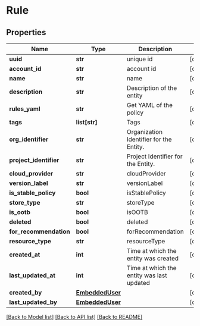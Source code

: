 # Rule

## Properties
Name | Type | Description | Notes
------------ | ------------- | ------------- | -------------
**uuid** | **str** | unique id | [optional] 
**account_id** | **str** | account id | [optional] 
**name** | **str** | name | [optional] 
**description** | **str** | Description of the entity | [optional] 
**rules_yaml** | **str** | Get YAML of the policy | [optional] 
**tags** | **list[str]** | Tags | [optional] 
**org_identifier** | **str** | Organization Identifier for the Entity. | [optional] 
**project_identifier** | **str** | Project Identifier for the Entity. | [optional] 
**cloud_provider** | **str** | cloudProvider | [optional] 
**version_label** | **str** | versionLabel | [optional] 
**is_stable_policy** | **bool** | isStablePolicy | [optional] 
**store_type** | **str** | storeType | [optional] 
**is_ootb** | **bool** | isOOTB | [optional] 
**deleted** | **bool** | deleted | [optional] 
**for_recommendation** | **bool** | forRecommendation | [optional] 
**resource_type** | **str** | resourceType | [optional] 
**created_at** | **int** | Time at which the entity was created | [optional] 
**last_updated_at** | **int** | Time at which the entity was last updated | [optional] 
**created_by** | [**EmbeddedUser**](EmbeddedUser.md) |  | [optional] 
**last_updated_by** | [**EmbeddedUser**](EmbeddedUser.md) |  | [optional] 

[[Back to Model list]](../README.md#documentation-for-models) [[Back to API list]](../README.md#documentation-for-api-endpoints) [[Back to README]](../README.md)

